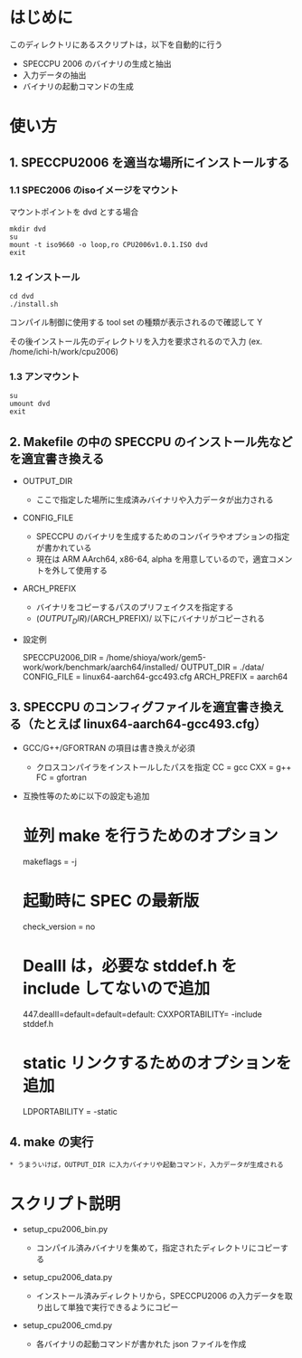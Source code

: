# はじめに

このディレクトリにあるスクリプトは，以下を自動的に行う

* SPECCPU 2006 のバイナリの生成と抽出
* 入力データの抽出
* バイナリの起動コマンドの生成


# 使い方

## 1. SPECCPU2006 を適当な場所にインストールする

###  1.1 SPEC2006 のisoイメージをマウント

マウントポイントを dvd とする場合

    mkdir dvd
    su
    mount -t iso9660 -o loop,ro CPU2006v1.0.1.ISO dvd
    exit


###  1.2 インストール

    cd dvd
    ./install.sh

コンパイル制御に使用する tool set の種類が表示されるので確認して Y

その後インストール先のディレクトリを入力を要求されるので入力
(ex. /home/ichi-h/work/cpu2006)

###  1.3 アンマウント
    su
    umount dvd
    exit


## 2. Makefile の中の SPECCPU のインストール先などを適宜書き換える

* OUTPUT_DIR
    * ここで指定した場所に生成済みバイナリや入力データが出力される
* CONFIG_FILE
    * SPECCPU のバイナリを生成するためのコンパイラやオプションの指定が書かれている
    * 現在は ARM AArch64, x86-64, alpha を用意しているので，適宜コメントを外して使用する
* ARCH_PREFIX 
    * バイナリをコピーするパスのプリフェイクスを指定する
    * $(OUTPUT_DIR)/$(ARCH_PREFIX)/ 以下にバイナリがコピーされる

* 設定例

    SPECCPU2006_DIR = /home/shioya/work/gem5-work/work/benchmark/aarch64/installed/
    OUTPUT_DIR      = ./data/
    CONFIG_FILE     = linux64-aarch64-gcc493.cfg
    ARCH_PREFIX     = aarch64
    
## 3. SPECCPU のコンフィグファイルを適宜書き換える（たとえば linux64-aarch64-gcc493.cfg）

* GCC/G++/GFORTRAN の項目は書き換えが必須
    * クロスコンパイラをインストールしたパスを指定
    CC           = gcc
    CXX          = g++
    FC           = gfortran


* 互換性等のために以下の設定も追加
    
    # 並列 make を行うためのオプション
    makeflags = -j
    
    # 起動時に SPEC の最新版
    check_version = no

    # DealII は，必要な stddef.h を include してないので追加
    447.dealII=default=default=default:
    CXXPORTABILITY= -include stddef.h
    
    # static リンクするためのオプションを追加
    LDPORTABILITY = -static


    
## 4. make の実行
    * うまういけば，OUTPUT_DIR に入力バイナリや起動コマンド，入力データが生成される



# スクリプト説明
* setup_cpu2006_bin.py
    * コンパイル済みバイナリを集めて，指定されたディレクトリにコピーする
    
* setup_cpu2006_data.py
    * インストール済みディレクトリから，SPECCPU2006 の入力データを取り出して単独で実行できるようにコピー
    
* setup_cpu2006_cmd.py
    * 各バイナリの起動コマンドが書かれた json ファイルを作成

